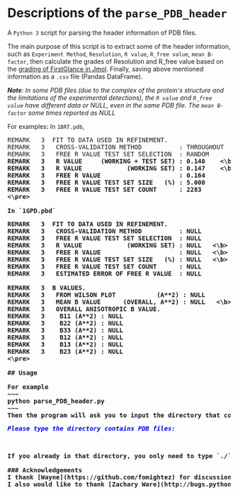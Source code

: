 # Descriptions of the `parse_PDB_header`
A `Python 3` script for parsing the header information of PDB files.

  The main purpose of this script is to extract some of the header information, such as `Experiment Method`, `Resolution`, `R value`, `R_free value`, `mean B-factor`, then calculate the grades of Resolution and R_free value based on the [grading of FirstGlance in Jmol](http://bioinformatics.org/firstglance/fgij/notes.htm#grading). Finally, saving above mentioned information as a `.csv` file (Pandas DataFrame). 

***Note**: In some PDB files (due to the complex of the protein's structure and the limitations of the experimental detections), the `R value` and `R_free value` have different data or NULL, even in the same PDB file. The `mean B-factor` some times reported as NULL*

For examples:
In `1BRT.pdb`,
<pre>
REMARK   3  FIT TO DATA USED IN REFINEMENT.                                     
REMARK   3   CROSS-VALIDATION METHOD          : THROUGHOUT                      
REMARK   3   FREE R VALUE TEST SET SELECTION  : RANDOM                          
<b>REMARK   3   R VALUE     (WORKING + TEST SET) : 0.140    <\b>                       
<b>REMARK   3   R VALUE            (WORKING SET) : 0.147    <\b>                     
REMARK   3   FREE R VALUE                     : 0.164                           
REMARK   3   FREE R VALUE TEST SET SIZE   (%) : 5.000                           
REMARK   3   FREE R VALUE TEST SET COUNT      : 2283                            
<\pre>

In `1GPD.pbd`
<pre>
REMARK   3  FIT TO DATA USED IN REFINEMENT.                                     
REMARK   3   CROSS-VALIDATION METHOD          : NULL                            
REMARK   3   FREE R VALUE TEST SET SELECTION  : NULL                            
<b>REMARK   3   R VALUE            (WORKING SET) : NULL   <\b>                         
<b>REMARK   3   FREE R VALUE                     : NULL   <\b>                        
<b>REMARK   3   FREE R VALUE TEST SET SIZE   (%) : NULL   <\b>
REMARK   3   FREE R VALUE TEST SET COUNT      : NULL                            
REMARK   3   ESTIMATED ERROR OF FREE R VALUE  : NULL     

REMARK   3  B VALUES.                                                           
REMARK   3   FROM WILSON PLOT           (A**2) : NULL                           
<b>REMARK   3   MEAN B VALUE      (OVERALL, A**2) : NULL   <\b>                      
REMARK   3   OVERALL ANISOTROPIC B VALUE.                                       
REMARK   3    B11 (A**2) : NULL                                                 
REMARK   3    B22 (A**2) : NULL                                                 
REMARK   3    B33 (A**2) : NULL                                                 
REMARK   3    B12 (A**2) : NULL                                                 
REMARK   3    B13 (A**2) : NULL                                                 
REMARK   3    B23 (A**2) : NULL                                                 
<\pre>

## Usage

For example
~~~
python parse_PDB_header.py
~~~
Then the program will ask you to input the directory that contains the PDB files. 
<p><span style="color:blue"><em>Please type the directory contains PDB files:</em>   </span></p>

If you already in that directory, you only need to type `./` as input.

### Acknowledgements
I thank [Wayne](https://github.com/fomightez) for discussion about the `calc_R_free_grade()` and `deal_round()` functions. 
I also would like to thank [Zachary Ware](http://bugs.python.org/issue24827?@ok_message=msg%20299498%20created%0Aissue%2024827%20message_count%2C%20messages%20edited%20ok&@template=item) for the detailed of the `Decimal()` function, which published on 2015-08-08 09:36.

